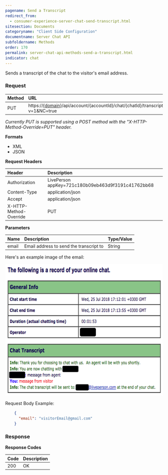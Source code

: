 ```yaml
---
pagename: Send a Transcript
redirect_from:
  - consumer-experience-server-chat-send-transcript.html
sitesection: Documents
categoryname: "Client Side Configuration"
documentname: Server Chat API
subfoldername: Methods
order: 170
permalink: server-chat-api-methods-send-a-transcript.html
indicator: chat
---
```


Sends a transcript of the chat to the visitor's email address.

### Request

| Method | URL |
| :--- | :--- |
| PUT | https://[{domain}](/agent-domain-domain-api.html)/api/account/{accountId}/chat/{chatId}/transcriptRequest?v=1&NC=true |

*Currently PUT is supported using a POST method with the "X-HTTP-Method-Override=PUT" header.*

**Formats**

- XML
- JSON

**Request Headers**

| Header | Description |
| :--- | :--- |
| Authorization | LivePerson appKey=721c180b09eb463d9f3191c41762bb68 |
| Content-Type | application/json |
| Accept | application/json |
| X-HTTP-Method-Override | PUT |

**Parameters**

| Name  | Description | Type/Value |
| :--- | :--- | :--- |
| email | Email address to send the transcript to | String |

Here's an example image of the email:

<img src="img/EmailTranscriptScreenShot.png" style="height: 420px;">

Request Body Example:

```json
    {
      "email": "visitorEmail@gmail.com"
    }
```

### Response

**Response Codes**

| Code | Description |
| :--- | :--- |
| 200 | OK |

